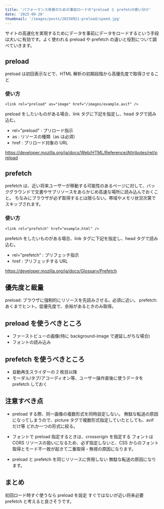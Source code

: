 ```yaml
---
title: 'パフォーマンス改善のための事前ロードの"preload と prefetch使い分け'
date: '2025-09-20'
thumbnail: '/images/posts/20250921-preload/speed.jpg'
---
```


サイトの高速化を実現するためにデータを事前にデータをロードするという手段は大いに有効です。よく使われる preload や prefetch の違いと役割について調べていきます。

## preload

preload は初回表示などで、HTML 解析の初期段階から高優先度で取得させること

### 使い方

```
<link rel="preload" as="image" href="/images/example.avif" />
```

preload をしたいものがある場合、link タグに下記を指定し、head タグで読み込む。

- rel="preload" : プリロード指示
- as : リソースの種類（as は必須）
- href : プリロード対象の URL

https://developer.mozilla.org/ja/docs/Web/HTML/Reference/Attributes/rel/preload

## prefetch

prefetch は、近い将来ユーザーが移動する可能性のあるページに対して、バックグラウンドで文書やサブリソースをあらかじめ高速な場所に読み込んでおくこと。
ちなみにブラウザが必ず取得するとは限らない。帯域やメモリ状況次第でスキップされます。

### 使い方

```
<link rel="prefetch" href="example.html" />
```

prefetch をしたいものがある場合、link タグに下記を指定し、head タグで読み込む。

- rel="prefetch" : プリフェッチ指示
- href : プリフェッチする URL

https://developer.mozilla.org/ja/docs/Glossary/Prefetch

## 優先度と裁量

preload: ブラウザに強制的にリソースを先読みさせる。必須に近い。
prefetch: あくまでヒント。低優先度で、余裕があるときのみ取得。

## preload を使うべきところ

- ファーストビューの画像(特に background-image で遅延しがちな場合)
- フォントの読み込み

## prefetch を使うべきところ

- 自動再生スライダーの 2 枚目以降
- モーダル/タブ/アコーディオン等、ユーザー操作直後に使うデータを prefetch しておく

## 注意すべき点

- preload する際、同一画像の複数形式を同時設定しない。
  無駄な転送の原因になってしまうので、picture タグで複数形式指定していたとしても、avif だけ等
  どれか一つの形式に絞る。

- フォントで preload 指定するときは、crossorigin を指定する
  フォントは CORS リソースの扱いになるため、必ず指定しないと、CSS からのフォント取得とモード不一致が起きて二重取得・無視の原因になります。

- preload と prefetch を同じリソースに併用しない
  無駄な転送の原因になります。

## まとめ

初回ロード時すぐ使うなら preload を設定
すぐではないが近い将来必要 prefetch と考えると良さそうです。

